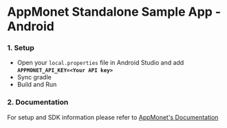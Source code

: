 # AppMonet Standalone Sample App - Android

### 1.  Setup

- Open your `local.properties` file in Android Studio and add **`APPMONET_API_KEY=<Your API key>`**
- Sync gradle
- Build and Run

### 2.  Documentation

For setup and SDK information please refer to [AppMonet's Documentation](https://docs.appmonet.com/docs/android-banner-sdk-standalone)
